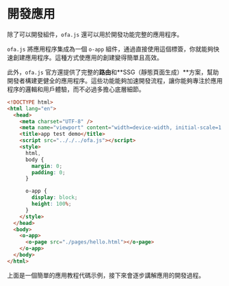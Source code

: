 # 開發應用

除了可以開發組件，`ofa.js` 還可以用於開發功能完整的應用程序。

`ofa.js` 將應用程序集成為一個 `o-app` 組件，通過直接使用這個標簽，你就能夠快速創建應用程序。這種方式使應用的創建變得簡單且高效。

此外，`ofa.js` 官方還提供了完整的**路由**和**SSG（靜態頁面生成）**方案，幫助開發者構建更健全的應用程序。這些功能能夠加速開發流程，讓你能夠專注於應用程序的邏輯和用戶體驗，而不必過多擔心底層細節。

```html
<!DOCTYPE html>
<html lang="en">
  <head>
    <meta charset="UTF-8" />
    <meta name="viewport" content="width=device-width, initial-scale=1.0" />
    <title>app test demo</title>
    <script src=".././../ofa.js"></script>
    <style>
      html,
      body {
        margin: 0;
        padding: 0;
      }

      o-app {
        display: block;
        height: 100%;
      }
    </style>
  </head>
  <body>
    <o-app>
      <o-page src="./pages/hello.html"></o-page>
    </o-app>
  </body>
</html>
```

上面是一個簡單的應用教程代碼示例，接下來會逐步講解應用的開發過程。